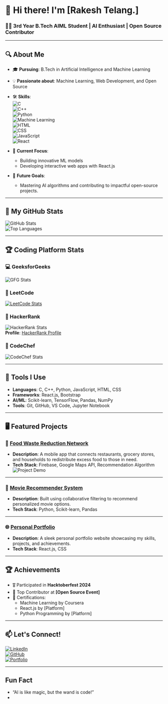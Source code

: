 # 👋 Hi there! I'm [Rakesh Telang.]  
### 👨‍💻 3rd Year B.Tech AIML Student | AI Enthusiast | Open Source Contributor  

---

## 🔍 About Me  
- 🎓 **Pursuing**: B.Tech in Artificial Intelligence and Machine Learning  
- 💡 **Passionate about**: Machine Learning, Web Development, and Open Source  
- 🛠️ **Skills**:  
  ![C](https://img.shields.io/badge/C-%2300599C.svg?style=flat-square&logo=c&logoColor=white)  
  ![C++](https://img.shields.io/badge/C%2B%2B-%2300599C.svg?style=flat-square&logo=c%2B%2B&logoColor=white)  
  ![Python](https://img.shields.io/badge/Python-%2314354C.svg?style=flat-square&logo=python&logoColor=white)  
  ![Machine Learning](https://img.shields.io/badge/Machine%20Learning-%2300c7b7.svg?style=flat-square&logo=scikit-learn&logoColor=white)  
  ![HTML](https://img.shields.io/badge/HTML5-%23E34F26.svg?style=flat-square&logo=html5&logoColor=white)  
  ![CSS](https://img.shields.io/badge/CSS3-%231572B6.svg?style=flat-square&logo=css3&logoColor=white)  
  ![JavaScript](https://img.shields.io/badge/JavaScript-%23F7DF1E.svg?style=flat-square&logo=javascript&logoColor=black)  
  ![React](https://img.shields.io/badge/React-%2361DAFB.svg?style=flat-square&logo=react&logoColor=black)  

- 🌟 **Current Focus**:  
  - Building innovative ML models  
  - Developing interactive web apps with React.js  
- 🚀 **Future Goals**:  
  - Mastering AI algorithms and contributing to impactful open-source projects.  

---

## 🌟 My GitHub Stats  
![GitHub Stats](https://github-readme-stats.vercel.app/api?username=rakesh2971&show_icons=true&theme=radical)  
![Top Languages](https://github-readme-stats.vercel.app/api/top-langs/?username=rakesh2971&layout=compact&theme=radical)  

---

## 🏆 Coding Platform Stats  

### 💻 GeeksforGeeks  
![GFG Stats](https://geeks-for-geeks-stats-api-napiyo.vercel.app/?userName=telangrlc4h)  

### 🧠 LeetCode  
[![LeetCode Stats](https://leetcode-stats-api.herokuapp.com/<CszmjkHgZi>)](https://leetcode.com/<CszmjkHgZi>/)
### 🔑 HackerRank  
![HackerRank Stats](https://img.shields.io/badge/HackerRank-Green?style=flat-square&logo=hackerrank&logoColor=white)  
**Profile**: [HackerRank Profile](https://www.hackerrank.com/telangrc2971)  

### 🍴 CodeChef  
![CodeChef Stats](https://cp-logo.vercel.app/codechef/hearty_boar_65)  

---

## 🔨 Tools I Use  
- **Languages**: C, C++, Python, JavaScript, HTML, CSS  
- **Frameworks**: React.js, Bootstrap  
- **AI/ML**: Scikit-learn, TensorFlow, Pandas, NumPy  
- **Tools**: Git, GitHub, VS Code, Jupyter Notebook  

---

## 🖥️ Featured Projects  

### 🎯 [Food Waste Reduction Network](https://github.com/yourusername/FoodWasteReduction)  
- **Description**: A mobile app that connects restaurants, grocery stores, and households to redistribute excess food to those in need.  
- **Tech Stack**: Firebase, Google Maps API, Recommendation Algorithm  
![Project Demo](https://via.placeholder.com/600x300.png?text=Project+Demo)  

---

### 🧠 [Movie Recommender System](https://github.com/yourusername/MovieRecommender)  
- **Description**: Built using collaborative filtering to recommend personalized movie options.  
- **Tech Stack**: Python, Scikit-learn, Pandas  

---

### 🌐 [Personal Portfolio](https://github.com/yourusername/Portfolio)  
- **Description**: A sleek personal portfolio website showcasing my skills, projects, and achievements.  
- **Tech Stack**: React.js, CSS  

---

## 🏆 Achievements  
- 🎖️ Participated in **Hacktoberfest 2024**  
- 🌟 Top Contributor at **[Open Source Event]**  
- 📜 Certifications:  
  - Machine Learning by Coursera  
  - React.js by [Platform]  
  - Python Programming by [Platform]  

---

## 📫 Let's Connect!  
[![LinkedIn](https://img.shields.io/badge/LinkedIn-%230077B5.svg?style=for-the-badge&logo=linkedin&logoColor=white)](https://linkedin.com/in/your-profile)  
[![GitHub](https://img.shields.io/badge/GitHub-%23181717.svg?style=for-the-badge&logo=github&logoColor=white)](https://github.com/yourusername)  
[![Portfolio](https://img.shields.io/badge/Portfolio-%23FF5722.svg?style=for-the-badge&logo=firefox&logoColor=white)](https://yourportfolio.com)  

---

## Fun Fact  
- “AI is like magic, but the wand is code!”
- 
